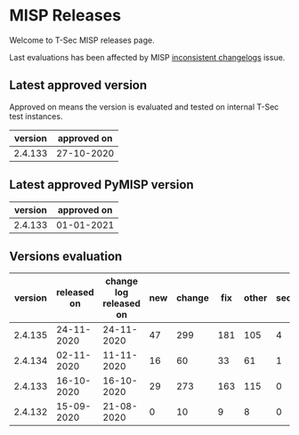 # MISP Releases
Welcome to T-Sec MISP releases page.

Last evaluations has been affected by MISP [inconsistent changelogs](https://github.com/MISP/MISP/issues/6769) issue.

<!--- ALL LINES BELOW ARE READ BY AUTOMATED SCRIPTS, DO NOT CHANGE THE FORMAT --->
## Latest approved version
Approved on means the version is evaluated and tested on internal T-Sec test instances.

|version|approved on|
|-------|-----------|
|2.4.133|27-10-2020 |
## Latest approved PyMISP version
|version|approved on|
|-------|-----------|
|2.4.133|01-01-2021 |

## Versions evaluation
|version|released on|change log released on|new|change|fix|other|security|evaluated on|status|
|-------|-----------|----------------------|---|------|---|-----|--------|------------|------|
|2.4.135|24-11-2020 |24-11-2020            |47 |299   |181|105  |4       |17-12-2020  |high  |
|2.4.134|02-11-2020 |11-11-2020            |16 |60    |33 |61   |1       |24-11-2020  |high  |
|2.4.133|16-10-2020 |16-10-2020            |29 |273   |163|115  |0       |22-10-2020  |high  |
|2.4.132|15-09-2020 |21-08-2020            |0  |10    |9  |8    |0       |25-09-2020  |high  |
